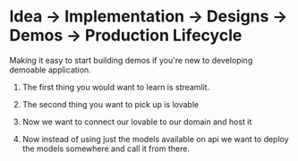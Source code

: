 # Idea -> Implementation -> Designs -> Demos -> Production Lifecycle
Making it easy to start building demos if you're new to developing demoable application.

1. The first thing you would want to learn is streamlit.



2. The second thing you want to pick up is lovable



3. Now we want to connect our lovable to our domain and host it



4. Now instead of using just the models available on api we want to deploy the models somewhere and call it from there.

